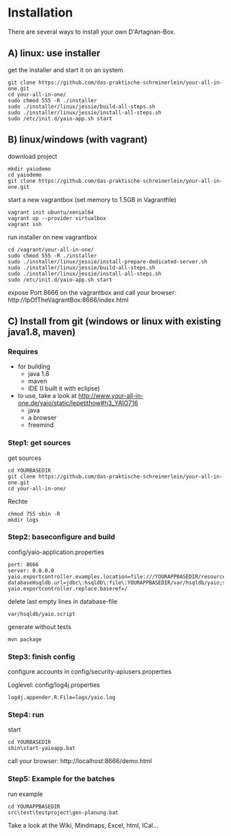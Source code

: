 # Installation

There are several ways to install your own D'Artagnan-Box.

## A) linux: use installer
get the installer and start it on an system

    git clone https://github.com/das-praktische-schreinerlein/your-all-in-one.git
    cd your-all-in-one/
    sudo chmod 555 -R ./installer
    sudo ./installer/linux/jessie/build-all-steps.sh
    sudo ./installer/linux/jessie/install-all-steps.sh
    sudo /etc/init.d/yaio-app.sh start

## B) linux/windows (with vagrant)
download project

    mkdir yaiodemo 
    cd yaiodemo
    git clone https://github.com/das-praktische-schreinerlein/your-all-in-one.git

start a new vagrantbox (set memory to 1.5GB in Vagrantfile)

    vagrant init ubuntu/xenial64
    vagrant up --provider virtualbox
    vagrant ssh

run installer on new vagrantbox

    cd /vagrant/your-all-in-one/
    sudo chmod 555 -R ./installer
    sudo ./installer/linux/jessie/install-prepare-dedicated-server.sh
    sudo ./installer/linux/jessie/build-all-steps.sh
    sudo ./installer/linux/jessie/install-all-steps.sh
    sudo /etc/init.d/yaio-app.sh start

expose Port 8666 on the vagrantbox and call your browser: http://IpOfTheVagrantBox:8666/index.html
    
## C) Install from git (windows or linux with existing java1.8, maven)

### Requires
- for building
    - java 1.8
    - maven
    - IDE (I built it with eclipse)
- to use, take a look at http://www.your-all-in-one.de/yaio/static/lepetithow#h3_YAIO716
    - java
    - a browser
    - freemind

### Step1: get sources

get sources

    cd YOURBASEDIR
    git clone https://github.com/das-praktische-schreinerlein/your-all-in-one.git
    cd your-all-in-one/

Rechte

    chmod 755 sbin -R
    mkdir logs

### Step2: baseconfigure and build

config/yaio-application.properties

    port: 8666
    server: 0.0.0.0
    yaio.exportcontroller.examples.location=file:///YOURAPPBASEDIR/resources/examples/
    databaseHsqldb.url=jdbc\:hsqldb\:file\:YOURAPPBASEDIR/var/hsqldb/yaio;shutdown\=true;hsqldb.write_delay\=false;
    yaio.exportcontroller.replace.baseref=/

delete last empty lines in database-file

    var/hsqldb/yaio.script

generate without tests

    mvn package

### Step3: finish config

configure accounts in config/security-apiusers.properties

Loglevel: config/log4j.properties

    log4j.appender.R.File=logs/yaio.log

### Step4: run
start

    cd YOURBASEDIR
    sbin\start-yaioapp.bat

call your browser: http://localhost:8666/demo.html

### Step5: Example for the batches

run example 

    cd YOURAPPBASEDIR
    src\test\testproject\gen-planung.bat

Take a look at the Wiki, Mindmaps, Excel, html, ICal...
